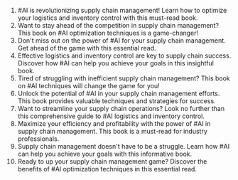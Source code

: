1. #AI is revolutionizing supply chain management! Learn how to optimize your logistics and inventory control with this must-read book.
2. Want to stay ahead of the competition in supply chain management? This book on #AI optimization techniques is a game-changer!
3. Don't miss out on the power of #AI for your supply chain management. Get ahead of the game with this essential read.
4. Effective logistics and inventory control are key to supply chain success. Discover how #AI can help you achieve your goals in this insightful book.
5. Tired of struggling with inefficient supply chain management? This book on #AI techniques will change the game for you!
6. Unlock the potential of #AI in your supply chain management efforts. This book provides valuable techniques and strategies for success.
7. Want to streamline your supply chain operations? Look no further than this comprehensive guide to #AI logistics and inventory control.
8. Maximize your efficiency and profitability with the power of #AI in supply chain management. This book is a must-read for industry professionals.
9. Supply chain management doesn't have to be a struggle. Learn how #AI can help you achieve your goals with this informative book.
10. Ready to up your supply chain management game? Discover the benefits of #AI optimization techniques in this essential read.

